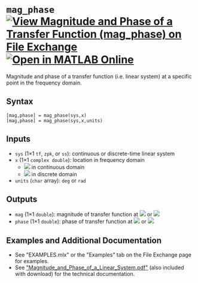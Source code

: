 # `mag_phase` [![View Magnitude and Phase of a Transfer Function (mag_phase) on File Exchange](https://www.mathworks.com/matlabcentral/images/matlab-file-exchange.svg)](https://www.mathworks.com/matlabcentral/fileexchange/94115-magnitude-and-phase-of-a-transfer-function-mag_phase) [![Open in MATLAB Online](https://www.mathworks.com/images/responsive/global/open-in-matlab-online.svg)](https://matlab.mathworks.com/open/github/v1?repo=tamaskis/mag_phase-MATLAB)

Magnitude and phase of a transfer function (i.e. linear system) at a specific point in the frequency domain.

## Syntax

`[mag,phase] = mag_phase(sys,x)`\
`[mag,phase] = mag_phase(sys,x,units)`

## Inputs

- `sys` (1×1 `tf`, `zpk`, or `ss`): continuous or discrete-time linear system
- `x` (1×1 `complex double`): location in frequency domain
   - <img src="https://latex.codecogs.com/svg.latex?\inline&space;s=x"/> in continuous domain
   - <img src="https://latex.codecogs.com/svg.latex?\inline&space;z=x"/> in discrete domain
- `units` (`char` array): `deg` or `rad`

## Outputs

- `mag` (1×1 `double`): magnitude of transfer function at <img src="https://latex.codecogs.com/svg.latex?\inline&space;s=x"/> or <img src="https://latex.codecogs.com/svg.latex?\inline&space;z=x"/>
- `phase` (1×1 `double`): phase of transfer function at <img src="https://latex.codecogs.com/svg.latex?\inline&space;s=x"/> or <img src="https://latex.codecogs.com/svg.latex?\inline&space;z=x"/>

## Examples and Additional Documentation

   - See "EXAMPLES.mlx" or the "Examples" tab on the File Exchange page for examples. 
   - See ["Magnitude_and_Phase_of_a_Linear_System.pdf"](https://tamaskis.github.io/files/Magnitude_and_Phase_of_a_Linear_System.pdf) (also included with download) for the technical documentation.
